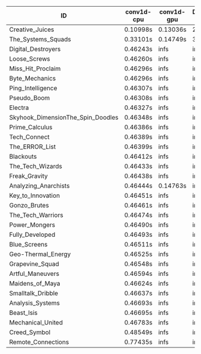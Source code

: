 |ID|conv1d-cpu|conv1d-gpu|DWSPConv2D-gpu|gemm-gpu|avg|
|-|-|-|-|-|-|
|Creative_Juices|0.10998s|0.13036s|2.86052s|1.77646s|1.21933s|
|The_Systems_Squads|0.33101s|0.14749s|3.07873s|4.39444s|1.98792s|
|Digital_Destroyers|0.46243s|infs|infs|4.44931s|infs|
|Loose_Screws|0.46260s|infs|infs|4.46041s|infs|
|Miss_Hit_Proclaim|0.46296s|infs|infs|4.45885s|infs|
|Byte_Mechanics|0.46296s|infs|infs|4.43218s|infs|
|Ping_Intelligence|0.46307s|infs|infs|4.44527s|infs|
|Pseudo_Boom|0.46308s|infs|infs|4.46157s|infs|
|Electra|0.46327s|infs|infs|4.42930s|infs|
|Skyhook_DimensionThe_Spin_Doodles|0.46348s|infs|infs|4.47613s|infs|
|Prime_Calculus|0.46386s|infs|infs|4.45406s|infs|
|Tech_Connect|0.46389s|infs|infs|4.59156s|infs|
|The_ERROR_List|0.46399s|infs|infs|4.46430s|infs|
|Blackouts|0.46412s|infs|infs|4.43816s|infs|
|The_Tech_Wizards|0.46433s|infs|infs|4.62256s|infs|
|Freak_Gravity|0.46438s|infs|infs|4.41504s|infs|
|Analyzing_Anarchists|0.46444s|0.14763s|infs|4.61070s|infs|
|Key_to_Innovation|0.46451s|infs|infs|4.43845s|infs|
|Gonzo_Brutes|0.46461s|infs|infs|4.45236s|infs|
|The_Tech_Warriors|0.46474s|infs|infs|4.47686s|infs|
|Power_Mongers|0.46490s|infs|infs|4.44955s|infs|
|Fully_Developed|0.46493s|infs|infs|4.43889s|infs|
|Blue_Screens|0.46511s|infs|infs|4.43073s|infs|
|Geo-Thermal_Energy|0.46525s|infs|infs|4.45033s|infs|
|Grapevine_Squad|0.46548s|infs|infs|4.42380s|infs|
|Artful_Maneuvers|0.46594s|infs|infs|4.45488s|infs|
|Maidens_of_Maya|0.46624s|infs|infs|4.43242s|infs|
|Smalltalk_Dribble|0.46637s|infs|infs|4.37520s|infs|
|Analysis_Systems|0.46693s|infs|infs|4.44349s|infs|
|Beast_Isis|0.46695s|infs|infs|4.46249s|infs|
|Mechanical_United|0.46783s|infs|infs|4.45637s|infs|
|Creed_Symbol|0.48549s|infs|infs|4.42266s|infs|
|Remote_Connections|0.77435s|infs|infs|4.42683s|infs|
